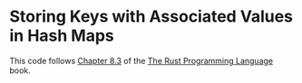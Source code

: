 # Storing Keys with Associated Values in Hash Maps

This code follows [Chapter 8.3](https://doc.rust-lang.org/nightly/book/ch08-03-hash-maps.html) of the [The Rust Programming Language](https://doc.rust-lang.org/nightly/book) book.

